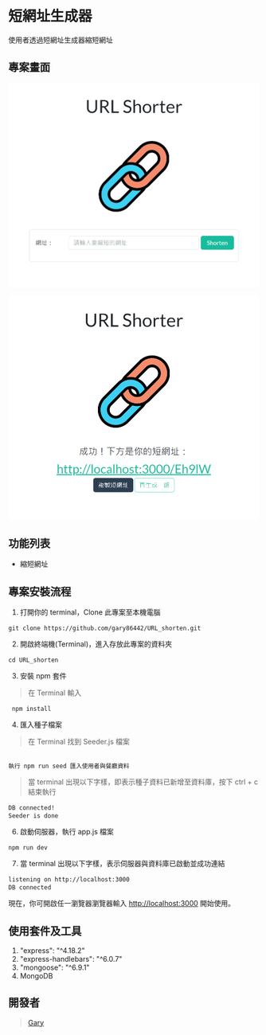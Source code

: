 # 短網址生成器

使用者透過短網址生成器縮短網址

## 專案畫面

![image](https://github.com/gary86442/URL_shorten/blob/main/public/img/index.png)

![image](https://github.com/gary86442/URL_shorten/blob/main/public/img/shorten.png)

## 功能列表

- 縮短網址

## 專案安裝流程

1. 打開你的 terminal，Clone 此專案至本機電腦

```
git clone https://github.com/gary86442/URL_shorten.git
```

2. 開啟終端機(Terminal)，進入存放此專案的資料夾

```
cd URL_shorten
```

3. 安裝 npm 套件

> 在 Terminal 輸入

```
 npm install
```

4. 匯入種子檔案

> 在 Terminal 找到 Seeder.js 檔案

```

執行 npm run seed 匯入使用者與餐廳資料
```

> 當 terminal 出現以下字樣，即表示種子資料已新增至資料庫，按下 ctrl + c 結束執行

```
DB connected!
Seeder is done
```

6. 啟動伺服器，執行 app.js 檔案

```
npm run dev
```

7. 當 terminal 出現以下字樣，表示伺服器與資料庫已啟動並成功連結

```
listening on http://localhost:3000
DB connected
```

現在，你可開啟任一瀏覽器瀏覽器輸入 [http://localhost:3000](http://localhost:3000) 開始使用。

## 使用套件及工具

1. "express": "^4.18.2"
2. "express-handlebars": "^6.0.7"
3. "mongoose": "^6.9.1"
4. MongoDB

## 開發者

> [Gary](https://github.com/gary86442)
